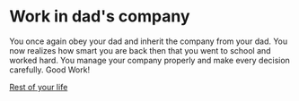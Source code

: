 # Work in dad's company
You once again obey your dad and inherit the company from your dad. You now realizes how smart you are back then that you went to school and worked hard. You manage your company properly and make every decision carefully. Good Work!

[Rest of your life](../life-from-both-options/trillionaire.md)
